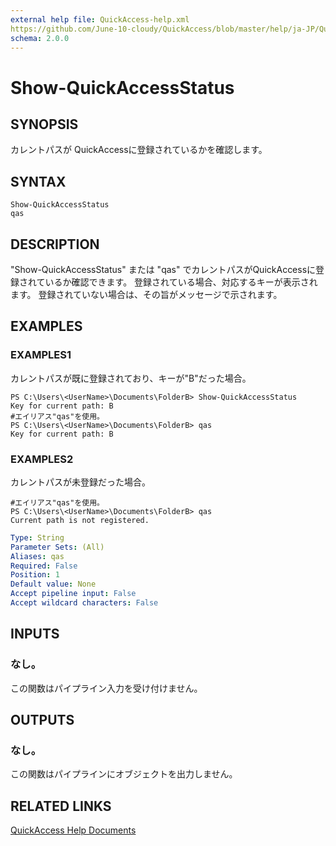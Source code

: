 ```yaml
---
external help file: QuickAccess-help.xml
https://github.com/June-10-cloudy/QuickAccess/blob/master/help/ja-JP/QuickAccess-help.xml
schema: 2.0.0
---
```

# Show-QuickAccessStatus
## SYNOPSIS
カレントパスが QuickAccessに登録されているかを確認します。
## SYNTAX
```
Show-QuickAccessStatus
qas
```
## DESCRIPTION
"Show-QuickAccessStatus" または "qas" でカレントパスがQuickAccessに登録されているか確認できます。
登録されている場合、対応するキーが表示されます。
登録されていない場合は、その旨がメッセージで示されます。
## EXAMPLES
### EXAMPLES1
カレントパスが既に登録されており、キーが"B"だった場合。 
```
PS C:\Users\<UserName>\Documents\FolderB> Show-QuickAccessStatus
Key for current path: B
#エイリアス"qas"を使用。
PS C:\Users\<UserName>\Documents\FolderB> qas
Key for current path: B
```
### EXAMPLES2
カレントパスが未登録だった場合。 
```
#エイリアス"qas"を使用。
PS C:\Users\<UserName>\Documents\FolderB> qas
Current path is not registered.
```
```yaml
Type: String
Parameter Sets: (All)
Aliases: qas
Required: False
Position: 1
Default value: None
Accept pipeline input: False
Accept wildcard characters: False
```
## INPUTS
### なし。
この関数はパイプライン入力を受け付けません。
## OUTPUTS
### なし。
この関数はパイプラインにオブジェクトを出力しません。
## RELATED LINKS
[QuickAccess Help Documents](https://github.com/June-10-cloudy/QuickAccess-Help)